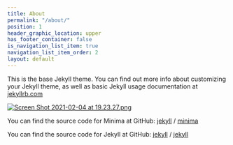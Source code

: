 ```yaml
---
title: About
permalink: "/about/"
position: 1
header_graphic_location: upper
has_footer_container: false
is_navigation_list_item: true
navigation_list_item_order: 2
layout: default
---
```


This is the base Jekyll theme. You can find out more info about customizing your Jekyll theme, as well as basic Jekyll usage documentation at [jekyllrb.com](https://jekyllrb.com/)

[![Screen Shot 2021-02-04 at 19.23.27.png](/uploads/Screen%20Shot%202021-02-04%20at%2019.23.27.png)](http://google.com)

You can find the source code for Minima at GitHub:
[jekyll][jekyll-organization] /
[minima](https://github.com/jekyll/minima)

You can find the source code for Jekyll at GitHub:
[jekyll][jekyll-organization] /
[jekyll](https://github.com/jekyll/jekyll)


[jekyll-organization]: https://github.com/jekyll
